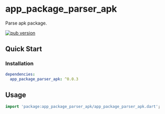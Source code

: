 # app_package_parser_apk

Parse apk package.

[![pub version][pub-image]][pub-url]

[pub-image]: https://img.shields.io/pub/v/app_package_parser_apk.svg
[pub-url]: https://pub.dev/packages/app_package_parser_apk

## Quick Start

### Installation

```yaml
dependencies:
  app_package_parser_apk: ^0.0.3
```

## Usage

```dart
import 'package:app_package_parser_apk/app_package_parser_apk.dart';
```
